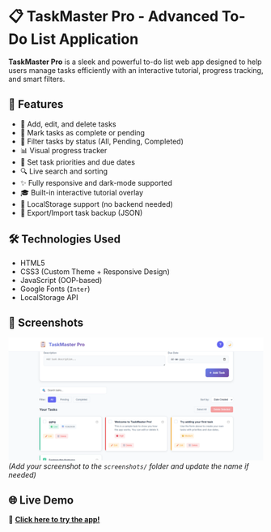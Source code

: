 # 📋 TaskMaster Pro - Advanced To-Do List Application

**TaskMaster Pro** is a sleek and powerful to-do list web app designed to help users manage tasks efficiently with an interactive tutorial, progress tracking, and smart filters.

## 🚀 Features

- 📝 Add, edit, and delete tasks
- 🔁 Mark tasks as complete or pending
- 🎯 Filter tasks by status (All, Pending, Completed)
- 📊 Visual progress tracker
- 📅 Set task priorities and due dates
- 🔍 Live search and sorting
- ✨ Fully responsive and dark-mode supported
- 🎓 Built-in interactive tutorial overlay
- 💾 LocalStorage support (no backend needed)
- 📁 Export/Import task backup (JSON)

## 🛠 Technologies Used

- HTML5
- CSS3 (Custom Theme + Responsive Design)
- JavaScript (OOP-based)
- Google Fonts (`Inter`)
- LocalStorage API

## 📸 Screenshots

![Screenshot](todolist.png)  
_(Add your screenshot to the `screenshots/` folder and update the name if needed)_

## 🌐 Live Demo

🔗 **[Click here to try the app!](https://deenprasath.github.io/taskmaster-pro/)**




